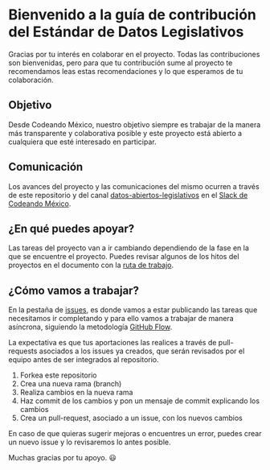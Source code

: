 # Bienvenido a la guía de contribución del Estándar de Datos Legislativos

Gracias por tu interés en colaborar en el proyecto. Todas las contribuciones son
bienvenidas, pero para que tu contribución sume al proyecto te recomendamos leas
estas recomendaciones y lo que esperamos de tu colaboración.

## Objetivo

Desde Codeando México, nuestro objetivo siempre es trabajar de la manera más
transparente y colaborativa posible y este proyecto está abierto a cualquiera
que esté interesado en participar.

## Comunicación

Los avances del proyecto y las comunicaciones del mismo ocurren a través de este
repositorio y del canal
[datos-abiertos-legislativos](https://codeandomexico.slack.com/archives/CLSRKEBQW)
en el [Slack de Codeando México](http://slack.codeandomexico.org/).

## ¿En qué puedes apoyar?

Las tareas del proyecto van a ir cambiando dependiendo de la fase en la que se
encuentre el proyecto. Puedes revisar algunos de los hitos del proyectos en el
documento con la [ruta de trabajo](ROADMAP.md).

## ¿Cómo vamos a trabajar?

En la pestaña de [issues](https://github.com/CodeandoMexico/estandar-datos-legislativos/issues),
es donde vamos a estar publicando las tareas que necesitamos ir completando y para ello vamos a trabajar de manera asíncrona, siguiendo la metodología [GitHub Flow](https://docs.github.com/es/get-started/quickstart/github-flow).

La expectativa es que tus aportaciones las realices a través de pull-requests asociados a los issues ya creados, que serán revisados por el equipo antes de ser integrados al repositorio.

1. Forkea este repositorio
2. Crea una nueva rama (branch)
3. Realiza cambios en la nueva rama
4. Haz commit de los cambios y pon un mensaje de commit explicando los cambios
3. Crea un pull-request, asociado a un issue, con los nuevos cambios

En caso de que quieras sugerir mejoras o encuentres un error, puedes crear un nuevo issue y lo revisaremos lo antes posible.

Muchas gracias por tu apoyo. :smiley:
